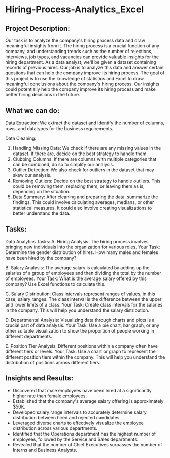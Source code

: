 # Hiring-Process-Analytics_Excel

Project Description:
-------------------------
Our task is to analyze the company's hiring process data and draw meaningful insights from it. The hiring process is a crucial function of any company, and understanding trends such as the number of rejections, interviews, job types, and vacancies can provide valuable insights for the hiring department.
As a data analyst, we'll be given a dataset containing records of previous hires. Our job is to analyze this data and answer certain questions that can help the company improve its hiring process.
The goal of this project is to use the knowledge of statistics and Excel to draw meaningful conclusions about the company's hiring process. Our insights could potentially help the company improve its hiring process and make better hiring decisions in the future.

What we can do:
-------------------------
Data Extraction:
We extract the dataset and identify the number of columns, rows, and datatypes for the business requirements.

Data Cleaning:
1. Handling Missing Data: We check if there are any missing values in the dataset. If there are, decide on the best strategy to handle them.
2. Clubbing Columns: If there are columns with multiple categories that can be combined, do so to simplify our analysis.
3. Outlier Detection: We also check for outliers in the dataset that may skew our analysis.
4. Removing Outliers: Decide on the best strategy to handle outliers. This could be removing them, replacing them, or leaving them as is, depending on the situation.
5. Data Summary: After cleaning and preparing the data, summarize the findings. This could involve calculating averages, medians, or other statistical measures. It could also involve creating visualizations to better understand the data.

Tasks:
-------------------------
Data Analytics Tasks:
A. Hiring Analysis: The hiring process involves bringing new individuals into the organization for various roles.
Your Task: Determine the gender distribution of hires. How many males and females have been hired by the company?

B. Salary Analysis: The average salary is calculated by adding up the salaries of a group of employees and then dividing the total by the number of employees.
Your Task: What is the average salary offered by this company? Use Excel functions to calculate this.

C. Salary Distribution: Class intervals represent ranges of values, in this case, salary ranges. The class interval is the difference between the upper and lower limits of a class.
Your Task: Create class intervals for the salaries in the company. This will help you understand the salary distribution.

D. Departmental Analysis: Visualizing data through charts and plots is a crucial part of data analysis.
Your Task: Use a pie chart, bar graph, or any other suitable visualization to show the proportion of people working in different departments.

E. Position Tier Analysis: Different positions within a company often have different tiers or levels.
Your Task: Use a chart or graph to represent the different position tiers within the company. This will help you understand the distribution of positions across different tiers.

Insights and Results:
---------------------------
- Discovered that male employees have been hired at a significantly higher rate than female employees.
- Established that the company's average salary offering is approximately $50K.
- Developed salary range intervals to accurately determine salary distribution between hired and rejected candidates.
- Leveraged diverse charts to effectively visualize the employee distribution across various departments.
- Identified that the Operations department has the highest number of employees, followed by the Service and Sales departments.
- Revealed that the number of Chief Executives surpasses the number of Interns and Business Analysts.
